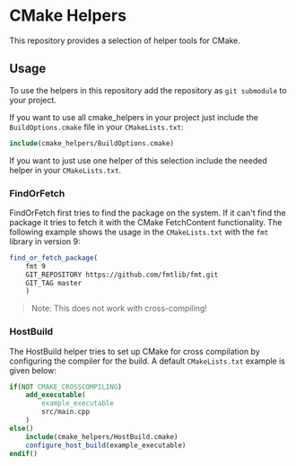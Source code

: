
# CMake Helpers
This repository provides a selection of helper tools for CMake.

## Usage
To use the helpers in this repository add the repository as `git submodule` to your project.

If you want to use all cmake_helpers in your project just include the `BuildOptions.cmake` file in your `CMakeLists.txt`:
```cmake
include(cmake_helpers/BuildOptions.cmake)
```

If you want to just use one helper of this selection include the needed helper in your `CMakeLists.txt`.

### FindOrFetch
FindOrFetch first tries to find the package on the system. If it can't find the package it tries to fetch it with the CMake FetchContent functionality.
The following example shows the usage in the `CMakeLists.txt` with the `fmt` library in version 9:
```cmake
find_or_fetch_package(
    fmt 9 
    GIT_REPOSITORY https://github.com/fmtlib/fmt.git                        
    GIT_TAG master
    )
```

> Note: This does not work with cross-compiling!

### HostBuild
The HostBuild helper tries to set up CMake for cross compilation by configuring the compiler for the build. A default `CMakeLists.txt` example is given below:

```cmake
if(NOT CMAKE_CROSSCOMPILING)
    add_executable(
        example_executable
        src/main.cpp
    )
else()
    include(cmake_helpers/HostBuild.cmake)
    configure_host_build(example_executable)
endif()
```